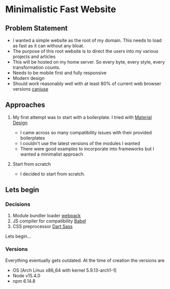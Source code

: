 # Minimalistic Fast Website

## Problem Statement

* I wanted a simple website as the root of my domain. This needs to load as fast as it can without any bloat. 
* The purpose of this root website is to direct the users into my various projects and articles
* This will be hosted on my home server. So every byte, every style, every transformation counts.
* Needs to be mobile first and fully responsive
* Modern design
* Should work reasonably well with at least 80% of current web browser versions [caniuse](https://caniuse.com/)

## Approaches

1. My first attempt was to start with a boilerplate. I tried with [Material Design](https://material.io/design)
   - I came across so many compatibility issues with their provided boilerplates
   - I couldn't use the latest versions of the modules I wanted
   - There were good examples to incorporate into frameworks but I wanted a minimalist approach
   
2. Start from scratch
   - I decided to start from scratch. 
   
## Lets begin

### Decisions

1. Module bundler loader [webpack](https://webpack.js.org/concepts/)
2. JS compiler for compatibility [Babel](https://babeljs.io/)
3. CSS preprocessor [Dart Sass](https://sass-lang.com/dart-sass)

Lets begin...

### Versions

Everything eventually gets outdated. At the time of creation the versions are

* OS [Arch Linux x86_64 with kernel 5.9.13-arch1-1]
* Node v15.4.0
* npm 6.14.8